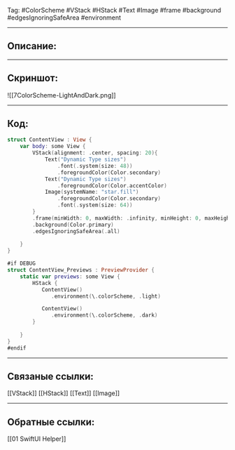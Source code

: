 Tag: #ColorScheme #VStack #HStack #Text #Image #frame #background #edgesIgnoringSafeArea #environment

---
## Описание:


---
## Скриншот:
![[7ColorScheme-LightAndDark.png]]

---
## Код:

``` swift
struct ContentView : View {
    var body: some View {
        VStack(alignment: .center, spacing: 20){
            Text("Dynamic Type sizes")
                .font(.system(size: 48))
                .foregroundColor(Color.secondary)
            Text("Dynamic Type sizes")
                .foregroundColor(Color.accentColor)
            Image(systemName: "star.fill")
                .foregroundColor(Color.secondary)
                .font(.system(size: 64))
        }
        .frame(minWidth: 0, maxWidth: .infinity, minHeight: 0, maxHeight: .infinity)
        .background(Color.primary)
        .edgesIgnoringSafeArea(.all)
        
    }
}

#if DEBUG
struct ContentView_Previews : PreviewProvider {
    static var previews: some View {
        HStack {
           ContentView()
              .environment(\.colorScheme, .light)

           ContentView()
              .environment(\.colorScheme, .dark)
        }
        
    }
}
#endif

```

---
## Связаные ссылки:
[[VStack]]
[[HStack]]
[[Text]]
[[Image]]

---
## Обратные ссылки:
[[01 SwiftUI Helper]]
